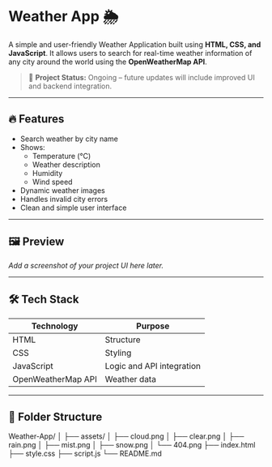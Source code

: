 # Weather App 🌦️

A simple and user-friendly Weather Application built using **HTML, CSS, and JavaScript**. It allows users to search for real-time weather information of any city around the world using the **OpenWeatherMap API**.

> 🚧 **Project Status:** Ongoing – future updates will include improved UI and backend integration.

---

## 🔥 Features
- Search weather by city name
- Shows:
  - Temperature (°C)
  - Weather description
  - Humidity
  - Wind speed
- Dynamic weather images
- Handles invalid city errors
- Clean and simple user interface

---

## 🖼️ Preview
_Add a screenshot of your project UI here later._

---

## 🛠️ Tech Stack
| Technology | Purpose |
|-------------|----------|
| HTML        | Structure |
| CSS         | Styling |
| JavaScript  | Logic and API integration |
| OpenWeatherMap API | Weather data |

---

## 📂 Folder Structure

Weather-App/
│
├── assets/
│ ├── cloud.png
│ ├── clear.png
│ ├── rain.png
│ ├── mist.png
│ ├── snow.png
│ └── 404.png
├── index.html
├── style.css
├── script.js
└── README.md

